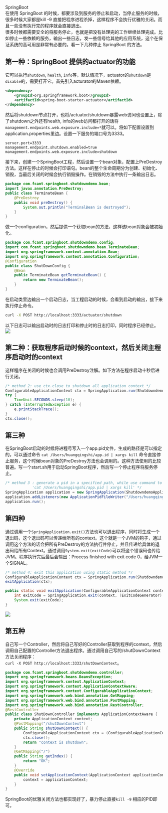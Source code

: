SpringBoot<br />在使用 SpringBoot 的时候，都要涉及到服务的停止和启动，当停止服务的时候，很多时候大家都是kill -9 直接把程序进程杀掉，这样程序不会执行优雅的关闭。而且一些没有执行完的程序就会直接退出。<br />很多时候都需要安全的将服务停止，也就是把没有处理完的工作继续处理完成。比如停止一些依赖的服务，输出一些日志，发一些信号给其他的应用系统，这个在保证系统的高可用是非常有必要的。看一下几种停止 SpringBoot 的方法。
<a name="l1uXw"></a>
## 第一种：SpringBoot 提供的actuator的功能
它可以执行`shutdown`, `health`, `info`等，默认情况下，actuator的`shutdown`是`disable`的，需要打开它。首先引入acturator的Maven依赖。
```xml
<dependency>
    <groupId>org.springframework.boot</groupId>
    <artifactId>spring-boot-starter-actuator</artifactId>
</dependency>
```
然后将shutdown节点打开，也将/actuator/shutdown暴露web访问也设置上，除了shutdown之外还有health, info的web访问都打开的话将`management.endpoints.web.exposure.include=*`就可以。将如下配置设置到application.properties里边。设置一下服务的端口号为3333。
```
server.port=3333
management.endpoint.shutdown.enabled=true
management.endpoints.web.exposure.include=shutdown
```
接下来，创建一个SpringBoot工程，然后设置一个bean对象，配置上PreDestroy方法。这样在停止的时候会打印语句。bean的整个生命周期分为创建、初始化、销毁，当最后关闭的时候会执行销毁操作。在销毁的方法中执行一条输出日志。
```java
package com.fcant.springboot.shutdowndemo.bean;
import javax.annotation.PreDestroy;
public class TerminateBean {
    @PreDestroy
    public void preDestroy() {
        System.out.println("TerminalBean is destroyed");
    }
}
```
做一个configuration，然后提供一个获取bean的方法，这样该bean对象会被初始化。
```java
package com.fcant.springboot.shutdowndemo.config;
import com.fcant.springboot.shutdowndemo.bean.TerminateBean;
import org.springframework.context.annotation.Bean;
import org.springframework.context.annotation.Configuration;
@Configuration
public class ShutDownConfig {
    @Bean
    public TerminateBean getTerminateBean() {
        return new TerminateBean();
    }
}
```
在启动类里边输出一个启动日志，当工程启动的时候，会看到启动的输出，接下来执行停止命令。
```bash
curl -X POST http://localhost:3333/actuator/shutdown
```
以下日志可以输出启动时的日志打印和停止时的日志打印，同时程序已经停止。<br />![](https://cdn.nlark.com/yuque/0/2021/png/396745/1618365239939-ac6af6f6-d43b-48a9-8398-c3384e5d3d81.png#height=130&id=T5q8m&originHeight=130&originWidth=1080&originalType=binary&ratio=1&rotation=0&showTitle=false&size=0&status=done&style=none&title=&width=1080)
<a name="vsl9S"></a>
## 第二种：获取程序启动时候的context，然后关闭主程序启动时的context
这样程序在关闭的时候也会调用PreDestroy注解。如下方法在程序启动十秒后进行关闭。
```java
/* method 2: use ctx.close to shutdown all application context */
ConfigurableApplicationContext ctx = SpringApplication.run(ShutdowndemoApplication.class, args);
try {
    TimeUnit.SECONDS.sleep(10);
} catch (InterruptedException e) {
    e.printStackTrace();
}
ctx.close();
```
<a name="Yfjw7"></a>
## 第三种
在SpringBoot启动的时候将进程号写入一个app.pid文件，生成的路径是可以指定的，可以通过命令 `cat /Users/huangqingshi/app.id | xargs kill` 命令直接停止服务，这个时候bean对象的PreDestroy方法也会调用的。这种方法使用的比较普遍。写一个start.sh用于启动SpringBoot程序，然后写一个停止程序将服务停止。
```java
/* method 3 : generate a pid in a specified path, while use command to shutdown pid :
            'cat /Users/huangqingshi/app.pid | xargs kill' */
SpringApplication application = new SpringApplication(ShutdowndemoApplication.class);
application.addListeners(new ApplicationPidFileWriter("/Users/huangqingshi/app.pid"));
application.run();
```
<a name="oy6Ev"></a>
## 第四种
通过调用一个`SpringApplication.exit()`方法也可以退出程序，同时将生成一个退出码，这个退出码可以传递给所有的context。这个就是一个JVM的钩子，通过调用这个方法的话会把所有PreDestroy的方法执行并停止，并且传递给具体的退出码给所有Context。通过调用`System.exit(exitCode)`可以将这个错误码也传给JVM。程序执行完后最后会输出：Process finished with exit code 0，给JVM一个SIGNAL。
```java
/* method 4: exit this application using static method */
ConfigurableApplicationContext ctx = SpringApplication.run(ShutdowndemoApplication.class, args);
exitApplication(ctx);
```
```java
public static void exitApplication(ConfigurableApplicationContext context) {
    int exitCode = SpringApplication.exit(context, (ExitCodeGenerator) () -> 0);
    System.exit(exitCode);
}
```
![](https://cdn.nlark.com/yuque/0/2021/png/396745/1618365239740-f30d5f74-e8b2-4e3b-9947-d5736e81d76b.png#height=157&id=SIqVw&originHeight=157&originWidth=1080&originalType=binary&ratio=1&rotation=0&showTitle=false&size=0&status=done&style=none&title=&width=1080)
<a name="FuLbB"></a>
## 第五种
自己写一个Controller，然后将自己写好的Controller获取到程序的context，然后调用自己配置的Controller方法退出程序。通过调用自己写的/shutDownContext方法关闭程序：<br />`curl -X POST http://localhost:3333/shutDownContext`。
```java
package com.fcant.springboot.shutdowndemo.controller;
import org.springframework.beans.BeansException;
import org.springframework.context.ApplicationContext;
import org.springframework.context.ApplicationContextAware;
import org.springframework.context.ConfigurableApplicationContext;
import org.springframework.web.bind.annotation.GetMapping;
import org.springframework.web.bind.annotation.PostMapping;
import org.springframework.web.bind.annotation.RestController;
@RestController
public class ShutDownController implements ApplicationContextAware {
    private ApplicationContext context;
    @PostMapping("/shutDownContext")
    public String shutDownContext() {
        ConfigurableApplicationContext ctx = (ConfigurableApplicationContext) context;
        ctx.close();
        return "context is shutdown";
    }
    @GetMapping("/")
    public String getIndex() {
        return "OK";
    }
    @Override
    public void setApplicationContext(ApplicationContext applicationContext) throws BeansException {
        context = applicationContext;
    }
}
```
SpringBoot的优雅关闭方法也都实现好了，暴力停止直接`kill -9` 相应的PID即可。
